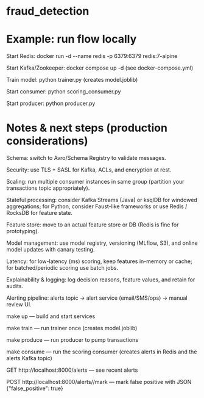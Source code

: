 # fraud_detection

# Example: run flow locally

Start Redis: docker run -d --name redis -p 6379:6379 redis:7-alpine

Start Kafka/Zookeeper: docker compose up -d (see docker-compose.yml)

Train model: python trainer.py (creates model.joblib)

Start consumer: python scoring_consumer.py

Start producer: python producer.py

# Notes & next steps (production considerations)

Schema: switch to Avro/Schema Registry to validate messages.

Security: use TLS + SASL for Kafka, ACLs, and encryption at rest.

Scaling: run multiple consumer instances in same group (partition your transactions topic appropriately).

Stateful processing: consider Kafka Streams (Java) or ksqlDB for windowed aggregations; for Python, consider Faust-like frameworks or use Redis / RocksDB for feature state.

Feature store: move to an actual feature store or DB (Redis is fine for prototyping).

Model management: use model registry, versioning (MLflow, S3), and online model updates with canary testing.

Latency: for low-latency (ms) scoring, keep features in-memory or cache; for batched/periodic scoring use batch jobs.

Explainability & logging: log decision reasons, feature values, and retain for audits.

Alerting pipeline: alerts topic → alert service (email/SMS/ops) → manual review UI.

make up — build and start services

make train — run trainer once (creates model.joblib)

make produce — run producer to pump transactions

make consume — run the scoring consumer (creates alerts in Redis and the alerts Kafka topic)

GET http://localhost:8000/alerts — see recent alerts

POST http://localhost:8000/alerts/<alert-id>/mark — mark false positive with JSON {"false_positive": true}

